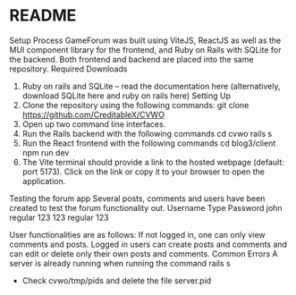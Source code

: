 # README

Setup Process
GameForum was built using ViteJS, ReactJS as well as the MUI component library for the frontend, and Ruby on Rails with SQLite for the backend. Both frontend and backend are placed into the same repository.
Required Downloads
1.	Ruby on rails and SQLite – read the documentation here (alternatively, download SQLite here and ruby on rails here)
Setting Up
1.	Clone the repository using the following commands: 
git clone https://github.com/CreditableX/CVWO
2.	Open up two command line interfaces.
3.	Run the Rails backend with the following commands
cd cvwo
rails s
4.	Run the React frontend with the following commands
cd blog3/client
npm run dev
5.	The Vite terminal should provide a link to the hosted webpage (default: port 5173). Click on the link or copy it to your browser to open the application.

 
Testing the forum app
Several posts, comments and users have been created to test the forum functionality out. 
Username	Type	Password
john	regular	    123
123	    regular	    123

User functionalities are as follows:
If not logged in, one can only view comments and posts.
Logged in users can create posts and comments and can edit or delete only their own posts and comments.
Common Errors
A server is already running when running the command rails s
-	Check cvwo/tmp/pids and delete the file server.pid

